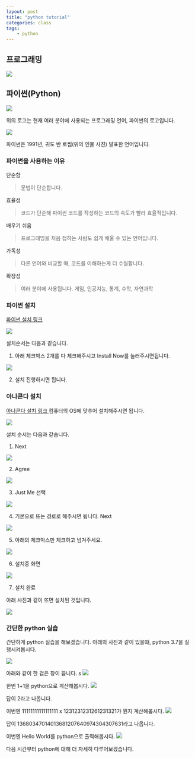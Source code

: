 ```yaml
---
layout: post
title: "python tutorial"
categories: class
tags:
    - python
--- 
```


## 프로그래밍

<img src = "/image/programming.jpg">

## 파이썬(Python)

<img src = "/image/python_logo.jpg">

위의 로고는 현재 여러 분야에 사용되는 프로그래밍 언어, 파이썬의 로고입니다.

<img src = "/image/Guido van Rossum.jpg">

파이썬은 1991년, 귀도 반 로썸(위의 인물 사진) 발표한 언어입니다.

### 파이썬을 사용하는 이유

단순함
> 문법이 단순합니다.

효율성
> 코드가 단순해 파이썬 코드를 작성하는 코드의 속도가 빨라 효율적입니다.

배우기 쉬움
> 프로그래밍을 처음 접하는 사람도 쉽게 배울 수 있는 언어입니다.

가독성
> 다른 언어와 비교할 때, 코드를 이해하는게 더 수월합니다.

확장성
> 여러 분야에 사용됩니다. 게임, 인공지능, 통계, 수학, 자연과학

### 파이썬 설치

<a href ="https://www.python.org/downloads/"> 파이썬 설치 링크</a>

<img src = "/image/python.org.jpg">

설치순서는 다음과 같습니다.
1. 아래 체크박스 2개를 다 체크해주시고 Install Now를 눌러주시면됩니다.

<img src = "/image/python_install_1.PNG">

2. 설치 진행하시면 됩니다.

### 아나콘다 설치
<a href = "https://www.anaconda.com/distribution/" >아나콘다 설치 링크 </a>
컴퓨터의 OS에 맞추어 설치해주시면 됩니다.

<img src = "/image/anaconda_python.jpg">

설치 순서는 다음과 같습니다.
1. Next
<img src = "/image/anaconda_install_1.jpg">

2. Agree

<img src = "/image/anaconda_install_2.jpg">

3. Just Me 선택

<img src = "/image/anaconda_install_3.jpg">

4. 기본으로 뜨는 경로로 해주시면 됩니다. Next

<img src = "/image/anaconda_install_4.jpg">

5. 아래의 체크박스만 체크하고 넘겨주세요.

<img src = "/image/anaconda_install_5.jpg">

6. 설치중 화면

<img src = "/image/anaconda_install_6.jpg">

7. 설치 완료

아래 사진과 같이 뜨면 설치된 것입니다.

<img src = "/image/anaconda_install_check.jpg">

### 간단한 python 실습

간단하게 python 실습을 해보겠습니다.
아래의 사진과 같이 있을떄, python 3.7을 실행시켜봅시다.

<img src = "/image/python.png">

아래와 같이 한 검은 창이 뜹니다.
s
<img src = "/image/python_tutoiral_1.jpg">

한번 1+1을 python으로 계산해봅시다.
<img src = "/image/python_tutoiral_2.jpg">

답이 2라고 나옵니다.

이번엔 11111111111111111 x 1231231231261231321가 뭔지 계산해봅시다.
<img src = "/image/python_tutoiral_3.jpg">

답이 13680347014013681207640974304307631라고 나옵니다.

이번엔 Hello World를 python으로 출력해봅시다.
<img src = "/image/python_tutoiral_3.jpg">

다음 시간부터 python에 대해 더 자세히 다루어보겠습니다.